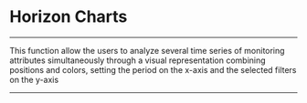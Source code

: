 # Horizon Charts

* * *

This function allow the users to analyze several time series of monitoring attributes simultaneously through a visual representation combining positions and colors, setting the period on the x-axis and the selected filters on the y-axis

* * *





